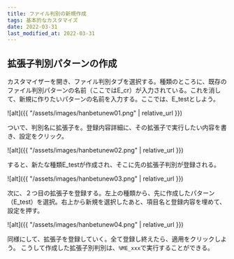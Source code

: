 ```yaml
---
title: ファイル判別の新規作成
tags: 基本的なカスタマイズ
date: 2022-03-31
last_modified_at: 2022-03-31
---
```


## 拡張子判別パターンの作成

カスタマイザーを開き、ファイル判別タブを選択する。種類のところに、既存のファイル判別パターンの名前（ここではE_cr）が入力されている。これを消して、新規に作りたいパターンの名前を入力する。ここでは、E_testとしよう。

![alt]({{ "/assets/images/hanbetunew01.png" | relative_url }})

ついで、判別名に拡張子を。登録内容詳細に、その拡張子で実行したい内容を書き、設定をクリック。

![alt]({{ "/assets/images/hanbetunew02.png" | relative_url }})

すると、新たな種類E_testが作成され、そこに先の拡張子判別が登録される。

![alt]({{ "/assets/images/hanbetunew03.png" | relative_url }})

次に、２つ目の拡張子を登録する。左上の種類から、先に作成したパターン（E_test）を選択。右上から新規を選択したあと、項目名と登録内容を埋めて、設定を押す。

![alt]({{ "/assets/images/hanbetunew04.png" | relative_url }})

同様にして、拡張子を登録していく。全て登録し終えたら、適用をクリックしよう。
こうして作成した拡張子別判別は、`%ME_xxx`で実行することができる。